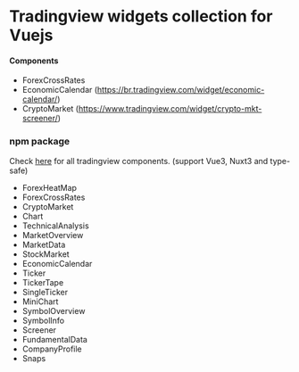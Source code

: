 # Tradingview widgets collection for Vuejs

#### Components

- ForexCrossRates
- EconomicCalendar (https://br.tradingview.com/widget/economic-calendar/)
- CryptoMarket (https://www.tradingview.com/widget/crypto-mkt-screener/)

### npm package
Check [here](https://github.com/ehsan-shv/vue-tradingviewWidgets) for all tradingview components. (support Vue3, Nuxt3 and type-safe)

- ForexHeatMap
- ForexCrossRates
- CryptoMarket
- Chart
- TechnicalAnalysis
- MarketOverview
- MarketData
- StockMarket
- EconomicCalendar
- Ticker
- TickerTape
- SingleTicker
- MiniChart
- SymbolOverview
- SymbolInfo
- Screener
- FundamentalData
- CompanyProfile
- Snaps
